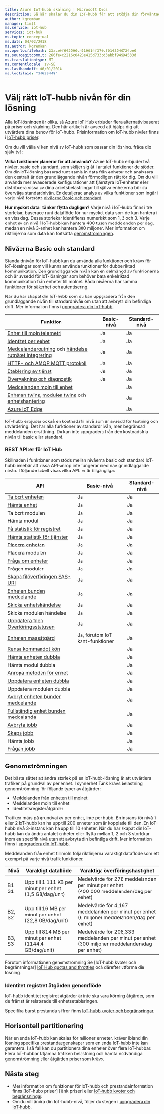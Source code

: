 ```yaml
---
title: Azure IoT-hubb skalning | Microsoft Docs
description: Så här skalar du din IoT-hubb för att stödja din förväntade genomströmningen och önskade funktioner. Innehåller en sammanfattning av dataflödet som stöds för varje nivå och alternativ för delning.
author: kgremban
manager: timlt
ms.service: iot-hub
services: iot-hub
ms.topic: conceptual
ms.date: 04/02/2018
ms.author: kgremban
ms.openlocfilehash: 23ace9f643596c4519014f370cf0142540724be6
ms.sourcegitcommit: 266fe4c2216c0420e415d733cd3abbf94994533d
ms.translationtype: MT
ms.contentlocale: sv-SE
ms.lasthandoff: 06/01/2018
ms.locfileid: "34635448"
---
```

# <a name="choose-the-right-iot-hub-tier-for-your-solution"></a>Välj rätt IoT-hubb nivån för din lösning

Alla IoT-lösningen är olika, så Azure IoT Hub erbjuder flera alternativ baserat på priser och skalning. Den här artikeln är avsedd att hjälpa dig att utvärdera dina behov för IoT-hubb. Prisinformation om IoT-hubb nivåer finns i [IoT-hubb priser](https://azure.microsoft.com/pricing/details/iot-hub). 

Om du vill välja vilken nivå av IoT-hubb som passar din lösning, fråga dig själv två:

**Vilka funktioner planerar för att använda?**
Azure IoT-hubb erbjuder två nivåer, basic och standard, som skiljer sig åt i antalet funktioner de stöder. Om din IoT-lösning baserad runt samla in data från enheter och analysera den centralt är den grundläggande nivån förmodligen rätt för dig. Om du vill använda mer avancerade konfigurationer att fjärrstyra IoT-enheter eller distribuera vissa av dina arbetsbelastningar till själva enheterna bör du överväga standardnivån. En detaljerad analys av vilka funktioner som ingår i varje nivå fortsätta [nivåerna Basic och standard](#basic-and-standard-tiers).

**Hur mycket data I tänker flytta dagligen?**
Varje nivå i IoT-hubb finns i tre storlekar, baserade runt dataflöde för hur mycket data som de kan hantera i en viss dag. Dessa storlekar identifieras numeriskt som 1, 2 och 3. Varje enhet av en nivå 1 IoT-hubb kan hantera 400 tusen meddelanden per dag, medan en nivå 3-enhet kan hantera 300 miljoner. Mer information om riktlinjerna som data kan fortsätta [genomströmningen](#message-throughput).

## <a name="basic-and-standard-tiers"></a>Nivåerna Basic och standard

Standardnivån för IoT-hubb kan du använda alla funktioner och krävs för IoT-lösningar som vill kunna använda funktioner för dubbelriktad kommunikation. Den grundläggande nivån kan en delmängd av funktionerna och är avsedd för IoT-lösningar som behöver bara enkelriktad kommunikation från enheter till molnet. Båda nivåerna har samma funktioner för säkerhet och autentisering.

När du har skapat din IoT-hubb som du kan uppgradera från den grundläggande nivån till standardnivån om utan att avbryta din befintliga drift. Mer information finns i [uppgradera din IoT-hubb](iot-hub-upgrade.md).

| Funktion | Basic-nivå | Standard-nivå |
| ---------- | ---------- | ------------- |
| [Enhet till moln telemetri](iot-hub-devguide-messaging.md) | Ja | Ja |
| [Identitet per enhet](iot-hub-devguide-identity-registry.md) | Ja | Ja |
| [Meddelanderoutning](iot-hub-devguide-messages-read-custom.md) och [händelse rutnätet integrering](iot-hub-event-grid.md) | Ja | Ja |
| [HTTP- och AMQP MQTT protokoll](iot-hub-devguide-protocols.md) | Ja | Ja |
| [Etablering av tjänst](../iot-dps/about-iot-dps.md) | Ja | Ja |
| [Övervakning och diagnostik](iot-hub-monitor-resource-health.md) | Ja | Ja |
| [Meddelanden moln till enhet](iot-hub-devguide-c2d-guidance.md) |   | Ja |
| [Enheten twins](iot-hub-devguide-device-twins.md), [modulen twins](iot-hub-devguide-module-twins.md) och [enhetshantering](iot-hub-device-management-overview.md) |   | Ja |
| [Azure IoT Edge](../iot-edge/how-iot-edge-works.md) |   | Ja |

IoT-hubb erbjuder också en kostnadsfri nivå som är avsedd för testning och utvärdering. Det har alla funktioner av standardnivån, men begränsad meddelanden ersättning. Du kan inte uppgradera från den kostnadsfria nivån till basic eller standard. 

### <a name="iot-hub-rest-apis"></a>REST API:er för IoT Hub

Skillnaden i funktioner som stöds mellan nivåerna basic och standard IoT-hubb innebär att vissa API-anrop inte fungerar med nav grundläggande nivån. I följande tabell visas vilka API: er är tillgängliga: 

| API | Basic-nivå | Standard-nivå |
| --- | ---------- | ------------- |
| [Ta bort enheten](https://docs.microsoft.com/rest/api/iothub/deviceapi/deletedevice) | Ja | Ja |
| [Hämta enhet](https://docs.microsoft.com/rest/api/iothub/deviceapi/getdevice) | Ja | Ja |
| Ta bort modulen | Ja | Ja |
| Hämta modul | Ja | Ja |
| [Få statistik för registret](https://docs.microsoft.com/rest/api/iothub/deviceapi/getregistrystatistics) | Ja | Ja |
| [Hämta statistik för tjänster](https://docs.microsoft.com/rest/api/iothub/deviceapi/getservicestatistics) | Ja | Ja |
| [Placera enheten](https://docs.microsoft.com/rest/api/iothub/deviceapi/putdevice) | Ja | Ja |
| Placera modulen | Ja | Ja |
| [Fråga om enheter](https://docs.microsoft.com/rest/api/iothub/deviceapi/querydevices) | Ja | Ja |
| Frågan moduler | Ja | Ja |
| [Skapa filöverföringen SAS-URI](https://docs.microsoft.com/rest/api/iothub/httpruntime/createfileuploadsasuri) | Ja | Ja |
| [Enheten bunden meddelande](https://docs.microsoft.com/rest/api/iothub/httpruntime/receivedeviceboundnotification) | Ja | Ja |
| [Skicka enhetshändelse](https://docs.microsoft.com/rest/api/iothub/httpruntime/senddeviceevent) | Ja | Ja |
| Skicka modulen händelse | Ja | Ja |
| [Uppdatera filen Överföringsstatusen](https://docs.microsoft.com/rest/api/iothub/httpruntime/updatefileuploadstatus) | Ja | Ja |
| [Enheten massåtgärd](https://docs.microsoft.com/rest/api/iothub/deviceapi/bulkdeviceoperation) | Ja, förutom IoT kant-funktioner | Ja | 
| [Rensa kommandot kön](https://docs.microsoft.com/rest/api/iothub/deviceapi/purgecommandqueue) |   | Ja |
| [Hämta enheten dubbla](https://docs.microsoft.com/rest/api/iothub/devicetwinapi/getdevicetwin) |   | Ja |
| Hämta modul dubbla |   | Ja |
| [Anropa metoden för enhet](https://docs.microsoft.com/rest/api/iothub/devicetwinapi/invokedevicemethod) |   | Ja |
| [Uppdatera enheten dubbla](https://docs.microsoft.com/rest/api/iothub/devicetwinapi/updatedevicetwin) |   | Ja | 
| Uppdatera modulen dubbla |   | Ja | 
| [Avbryt enheten bunden meddelande](https://docs.microsoft.com/rest/api/iothub/httpruntime/abandondeviceboundnotification) |   | Ja |
| [Fullständig enhet bunden meddelande](https://docs.microsoft.com/rest/api/iothub/httpruntime/completedeviceboundnotification) |   | Ja |
| [Avbryta jobb](https://docs.microsoft.com/rest/api/iothub/jobapi/canceljob) |   | Ja |
| [Skapa jobb](https://docs.microsoft.com/rest/api/iothub/jobapi/createjob) |   | Ja |
| [Hämta jobb](https://docs.microsoft.com/rest/api/iothub/jobapi/getjob) |   | Ja |
| [Frågan jobb](https://docs.microsoft.com/rest/api/iothub/jobapi/queryjobs) |   | Ja |

## <a name="message-throughput"></a>Genomströmningen

Det bästa sättet att ändra storlek på en IoT-hubb-lösning är att utvärdera trafiken på grundval av per enhet. I synnerhet Tänk krävs belastning genomströmning för följande typer av åtgärder:

* Meddelanden från enheten till molnet
* Meddelanden moln till enhet
* Identitetsregisteråtgärder

Trafiken mäts på grundval av per enhet, inte per hubb. En instans för nivå 1 eller 2 IoT-hubb kan ha upp till 200 enheter som är kopplade till den. En IoT-hubb nivå 3-instans kan ha upp till 10 enheter. När du har skapat din IoT-hubb kan du ändra antalet enheter eller flytta mellan 1, 2 och 3 storlekar inom en specifik nivå utan att avbryta din befintliga drift. Mer information finns i [uppgradera din IoT-hubb](iot-hub-upgrade.md).

Meddelanden från enhet till moln följa riktlinjerna varaktigt dataflöde som ett exempel på varje nivå trafik funktioner:

| Nivå | Varaktigt dataflöde | Varaktiga överföringshastighet |
| --- | --- | --- |
| B1 S1 |Upp till 1 111 KB per minut per enhet<br/>(1,5 GB/dag/unit) |Medelvärde för 278 meddelanden per minut per enhet<br/>(400 000 meddelanden/dag per enhet) |
| B2, S2 |Upp till 16 MB per minut per enhet<br/>(22,8 GB/dag/unit) |Medelvärde för 4,167 meddelanden per minut per enhet<br/>(6 miljoner meddelanden/dag per enhet) |
| B3, S3 |Upp till 814 MB per minut per enhet<br/>(1144.4 GB/dag/unit) |Medelvärde för 208,333 meddelanden per minut per enhet<br/>(300 miljoner meddelanden/dag per enhet) |

Förutom informationen genomströmning Se [IoT-hubb kvoter och begränsningar] [ IoT Hub quotas and throttles] och därefter utforma din lösning.

### <a name="identity-registry-operation-throughput"></a>Identitet registret åtgärden genomflöde
IoT-hubb identitet registret åtgärder är inte ska vara körning åtgärder, som de främst är relaterade till enhetsetableringen.

Specifika burst prestanda siffror finns [IoT-hubb kvoter och begränsningar][IoT Hub quotas and throttles].

## <a name="sharding"></a>Horisontell partitionering
När en enda IoT-hubb kan skalas för miljoner enheter, kräver ibland din lösning specifika prestandaegenskaper som en enda IoT-hubb inte kan garantera. I så fall kan du partitionera dina enheter över flera IoT-hubbar. Flera IoT-hubbar Utjämna trafiken belastning och hämta nödvändiga genomströmning eller åtgärden priser som krävs.

## <a name="next-steps"></a>Nästa steg

* Mer information om funktioner för IoT-hubb och prestandainformation finns [IoT-hubb priser] [länk priser] eller [IoT-hubb kvoter och begränsningar][IoT Hub quotas and throttles].
* Om du vill ändra din IoT-hubb-nivå, följer du stegen i [uppgradera din IoT-hubb](iot-hub-upgrade.md).

[lnk-pricing]: https://azure.microsoft.com/pricing/details/iot-hub
[IoT Hub quotas and throttles]: iot-hub-devguide-quotas-throttling.md

[lnk-devguide]: iot-hub-devguide.md
[lnk-iotedge]: ../iot-edge/tutorial-simulate-device-linux.md
